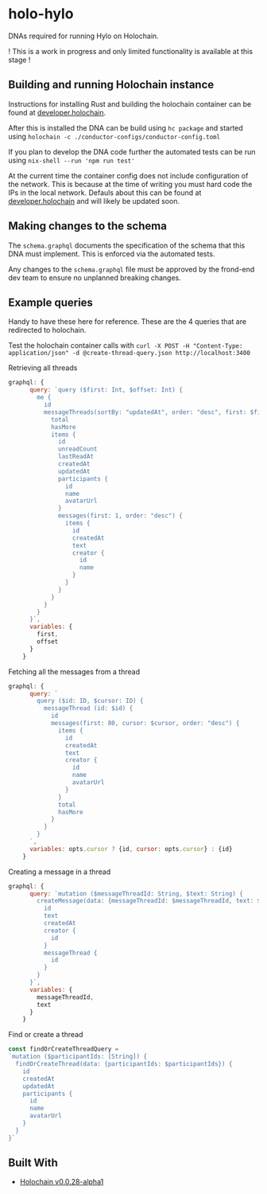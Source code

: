 # holo-hylo

DNAs required for running Hylo on Holochain.

! This is a work in progress and only limited functionality is available at this stage !

## Building and running Holochain instance

Instructions for installing Rust and building the holochain container can be found at [developer.holochain](https://developer.holochain.org/start.html).

After this is installed the DNA can be build using
`hc package`
and started using
`holochain -c ./conductor-configs/conductor-config.toml`

If you plan to develop the DNA code further the automated tests can be run using
`nix-shell --run 'npm run test'`

At the current time the container config does not include configuration of the network. This is because at the time of writing you must hard code the IPs in the local network. Defauls about this can be found at [developer.holochain](https://developer.holochain.org/start.html) and will likely be updated soon.

## Making changes to the schema

The `schema.graphql` documents the specification of the schema that this DNA must implement. This is enforced via the automated tests.

Any changes to the `schema.graphql` file must be approved by the frond-end dev team to ensure no unplanned breaking changes.

## Example queries
Handy to have these here for reference. These are the 4 queries that are redirected to holochain.

Test the holochain container calls with
`curl -X POST -H "Content-Type: application/json" -d @create-thread-query.json http://localhost:3400`

Retrieving all threads
```javascript
graphql: {
      query: `query ($first: Int, $offset: Int) {
        me {
          id
          messageThreads(sortBy: "updatedAt", order: "desc", first: $first, offset: $offset) {
            total
            hasMore
            items {
              id
              unreadCount
              lastReadAt
              createdAt
              updatedAt
              participants {
                id
                name
                avatarUrl
              }
              messages(first: 1, order: "desc") {
                items {
                  id
                  createdAt
                  text
                  creator {
                    id
                    name
                  }
                }
              }
            }
          }
        }
      }`,
      variables: {
        first,
        offset
      }
    }
```

Fetching all the messages from a thread
```javascript
graphql: {
      query: `
        query ($id: ID, $cursor: ID) {
          messageThread (id: $id) {
            id
            messages(first: 80, cursor: $cursor, order: "desc") {
              items {
                id
                createdAt
                text
                creator {
                  id
                  name
                  avatarUrl
                }
              }
              total
              hasMore
            }
          }
        }
      `,
      variables: opts.cursor ? {id, cursor: opts.cursor} : {id}
    }
```

Creating a message in a thread
```javascript
graphql: {
      query: `mutation ($messageThreadId: String, $text: String) {
        createMessage(data: {messageThreadId: $messageThreadId, text: $text}) {
          id
          text
          createdAt
          creator {
            id
          }
          messageThread {
            id
          }
        }
      }`,
      variables: {
        messageThreadId,
        text
      }
    }
```

Find or create a thread
```javascript
const findOrCreateThreadQuery =
`mutation ($participantIds: [String]) {
  findOrCreateThread(data: {participantIds: $participantIds}) {
    id
    createdAt
    updatedAt
    participants {
      id
      name
      avatarUrl
    }
  }
}`
```
## Built With
* [Holochain v0.0.28-alpha1](https://github.com/holochain/holochain-rust)
